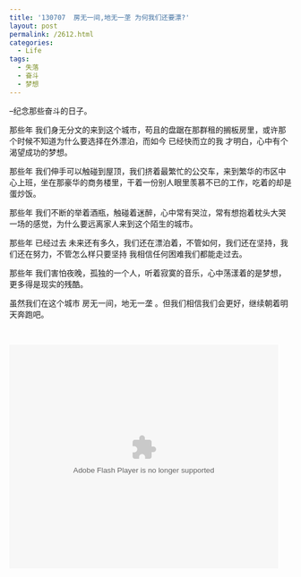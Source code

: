 ```yaml
---
title: '130707  房无一间,地无一垄 为何我们还要漂?'
layout: post
permalink: /2612.html
categories:
  - Life
tags:
  - 失落
  - 奋斗
  - 梦想
---
```

&#8211;纪念那些奋斗的日子。

那些年 我们身无分文的来到这个城市，苟且的盘踞在那群租的搁板房里，或许那个时候不知道为什么要选择在外漂泊，而如今 已经快而立的我 才明白，心中有个渴望成功的梦想。

那些年 我们伸手可以触碰到屋顶，我们挤着最繁忙的公交车，来到繁华的市区中心上班，坐在那豪华的商务楼里，干着一份别人眼里羡慕不已的工作，吃着的却是蛋炒饭。

那些年 我们不断的举着酒瓶，触碰着迷醉，心中常有哭泣，常有想抱着枕头大哭一场的感觉，为什么要远离家人来到这个陌生的城市。

那些年 已经过去 未来还有多久，我们还在漂泊着，不管如何，我们还在坚持，我们还在努力，不管怎么样只要坚持 我相信任何困难我们都能走过去。

那些年 我们害怕夜晚，孤独的一个人，听着寂寞的音乐，心中荡漾着的是梦想，更多得是现实的残酷。

虽然我们在这个城市 房无一间，地无一垄 。但我们相信我们会更好，继续朝着明天奔跑吧。

&nbsp;

<embed src="http://static.youku.com/v1.0.0149/v/swf/qplayer_rtmp.swf?VideoIDS=XNTc3Mjc3Njc2ID&#038;winType=adshow&#038;isAutoPlay=true" quality="high" width="480" height="400" align="middle" allowScriptAccess="always" allowFullScreen="true" mode="transparent" type="application/x-shockwave-flash">
</embed>